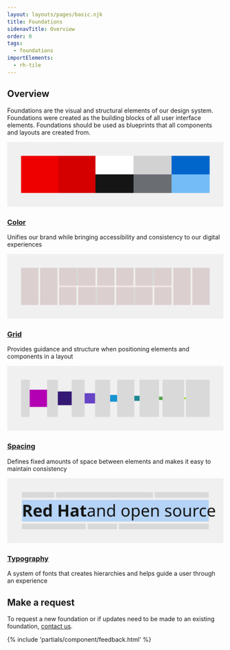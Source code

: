 ```yaml
---
layout: layouts/pages/basic.njk
title: Foundations
sidenavTitle: Overview
order: 0
tags:
  - foundations
importElements:
  - rh-tile
---
```


<link rel="stylesheet" href="{{ '/assets/packages/@rhds/elements/elements/rh-tile/rh-tile-lightdom.css' | url }}">

<section aria-labelledby="overview">

  ## Overview

  Foundations are the visual and structural elements of our design system. Foundations were created as the building blocks of all user interface elements. Foundations should be used as blueprints that all components and layouts are created from.

  <div class="grid sm-two-columns">
    <rh-tile>
      <uxdot-example variant="full" no-border slot="image">
        <img src="/assets/foundations/color.svg" alt="Color">
      </uxdot-example>
      <h3 slot="headline"><a href="../foundations/color">Color</a></h3>
      <p>Unifies our brand while bringing accessibility and consistency to our digital experiences</p>
    </rh-tile>
    <rh-tile>
      <uxdot-example variant="full" no-border slot="image">
        <img src="/assets/foundations/grid.svg" alt="Grid">
      </uxdot-example>
      <h3 slot="headline"><a href="../foundations/grid">Grid</a></h3>
      <p>Provides guidance and structure when positioning elements and components in a layout</p>
    </rh-tile>
    <rh-tile>
      <uxdot-example variant="full" no-border slot="image">
        <img src="/assets/foundations/spacing.svg" alt="Spacing">
      </uxdot-example>
      <h3 slot="headline"><a href="../foundations/spacing">Spacing</a></h3>
      <p>Defines fixed amounts of space between elements and makes it easy to maintain consistency</p>
    </rh-tile>
    <rh-tile>
      <uxdot-example variant="full" no-border slot="image">
        <img src="/assets/foundations/typography.svg" alt="Typography">
      </uxdot-example>
      <h3 slot="headline"><a href="../foundations/typography">Typography</a></h3>
      <p>A system of fonts that creates hierarchies and helps guide a user through an experience</p>
    </rh-tile>
  </div>
</section>

## Make a request

To request a new foundation or if updates need to be made to an existing foundation, [contact us](mailto:digital-design-system@redhat.com).

{% include 'partials/component/feedback.html' %}
